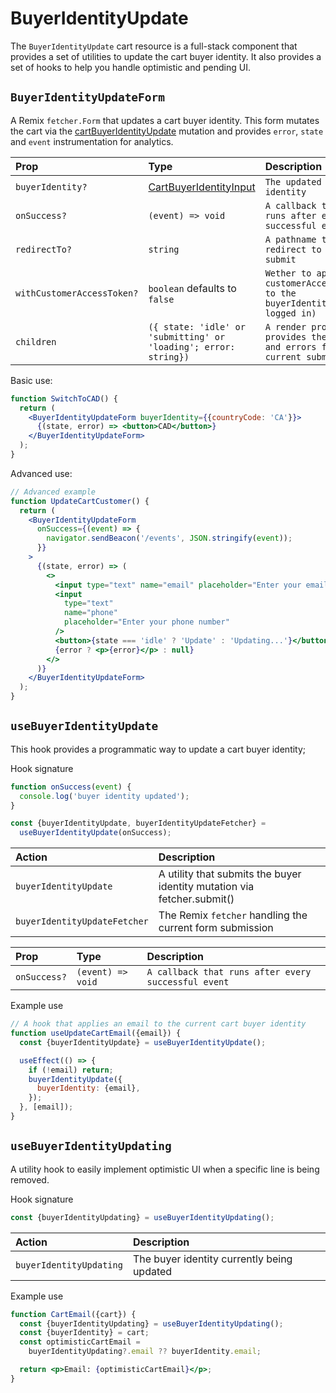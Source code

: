 # BuyerIdentityUpdate

The `BuyerIdentityUpdate` cart resource is a full-stack component that provides a set of utilities to update the cart buyer identity. It also provides a set of hooks to help you handle optimistic and pending UI.

## `BuyerIdentityUpdateForm`

A Remix `fetcher.Form` that updates a cart buyer identity. This form mutates the cart via the [cartBuyerIdentityUpdate](https://shopify.dev/api/storefront/2022-10/mutations/cartBuyerIdentityUpdate) mutation and provides `error`, `state` and `event` instrumentation for analytics.

| Prop                       | Type                                                                                                      | Description                                                                    |
| :------------------------- | :-------------------------------------------------------------------------------------------------------- | :----------------------------------------------------------------------------- |
| `buyerIdentity?`           | [CartBuyerIdentityInput](https://shopify.dev/api/storefront/2022-10/input-objects/CartBuyerIdentityInput) | `The updated buyer identity`                                                   |
| `onSuccess?`               | `(event) => void`                                                                                         | `A callback that runs after every successful event`                            |
| `redirectTo?`              | `string`                                                                                                  | `A pathname to redirect to after submit`                                       |
| `withCustomerAccessToken?` | `boolean` defaults to `false`                                                                             | `Wether to apply the customerAccessToken to the buyerIdentity (if logged in)`  |
| `children`                 | `({ state: 'idle' or 'submitting' or 'loading'; error: string})`                                          | `A render prop that provides the state and errors for the current submission.` |

Basic use:

```jsx
function SwitchToCAD() {
  return (
    <BuyerIdentityUpdateForm buyerIdentity={{countryCode: 'CA'}}>
      {(state, error) => <button>CAD</button>}
    </BuyerIdentityUpdateForm>
  );
}
```

Advanced use:

```jsx
// Advanced example
function UpdateCartCustomer() {
  return (
    <BuyerIdentityUpdateForm
      onSuccess={(event) => {
        navigator.sendBeacon('/events', JSON.stringify(event));
      }}
    >
      {(state, error) => (
        <>
          <input type="text" name="email" placeholder="Enter your email" />
          <input
            type="text"
            name="phone"
            placeholder="Enter your phone number"
          />
          <button>{state === 'idle' ? 'Update' : 'Updating...'}</button>
          {error ? <p>{error}</p> : null}
        </>
      )}
    </BuyerIdentityUpdateForm>
  );
}
```

## `useBuyerIdentityUpdate`

This hook provides a programmatic way to update a cart buyer identity;

Hook signature

```jsx
function onSuccess(event) {
  console.log('buyer identity updated');
}

const {buyerIdentityUpdate, buyerIdentityUpdateFetcher} =
  useBuyerIdentityUpdate(onSuccess);
```

| Action                       | Description                                                             |
| :--------------------------- | :---------------------------------------------------------------------- |
| `buyerIdentityUpdate`        | A utility that submits the buyer identity mutation via fetcher.submit() |
| `buyerIdentityUpdateFetcher` | The Remix `fetcher` handling the current form submission                |

| Prop         | Type              | Description                                         |
| :----------- | :---------------- | :-------------------------------------------------- |
| `onSuccess?` | `(event) => void` | `A callback that runs after every successful event` |

Example use

```jsx
// A hook that applies an email to the current cart buyer identity
function useUpdateCartEmail({email}) {
  const {buyerIdentityUpdate} = useBuyerIdentityUpdate();

  useEffect(() => {
    if (!email) return;
    buyerIdentityUpdate({
      buyerIdentity: {email},
    });
  }, [email]);
}
```

## `useBuyerIdentityUpdating`

A utility hook to easily implement optimistic UI when a specific line is being removed.

Hook signature

```jsx
const {buyerIdentityUpdating} = useBuyerIdentityUpdating();
```

| Action                  | Description                                |
| :---------------------- | :----------------------------------------- |
| `buyerIdentityUpdating` | The buyer identity currently being updated |

Example use

```jsx
function CartEmail({cart}) {
  const {buyerIdentityUpdating} = useBuyerIdentityUpdating();
  const {buyerIdentity} = cart;
  const optimisticCartEmail =
    buyerIdentityUpdating?.email ?? buyerIdentity.email;

  return <p>Email: {optimisticCartEmail}</p>;
}
```
